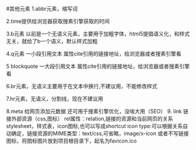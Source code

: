 #其他元素
1.abbr元素，缩写词

2.time提供给浏览器获取搜素引擎获取的时间

3.b元素 
以前是一个无语义元素，主要用于加粗字体，html5提倡语义化，和样式无关，就给了b一个语义，默认样式加粗

4.q元素
一小段引用文本
属性cite引用的链接地址，给浏览器或者搜素引擎看

5 blockquote
一大段引用文本
属性cite引用的链接地址，给浏览器或者搜素引擎看

6.br元素，无语义主要用于在文本中换行,不建议用，不能修改样式

7.hr元素，无语义，分割线，现在不建议用

8.meta
给网页添加元数据
还可用于搜素引擎优化，没啥大用（SEO）
 <meta name="keywords" content="在线商城，美容，微整形">
     <meta name="author" content="yuanjing,slfjfjs@qq.com">
    <meta name="description" content="" ></meta>
9. link
链接外部资源（css,图标）
rel属性：relation,链接的资源和当前网页的关系stylesheet，样式表，icon图标,也可以写成shortcut icon 
type:可以根据关系自动确定，链接资源的MIME类型：text/css,可省略，image/x-icon
或者不写链接图标，将图标图片放到项目根目录下，起名为favicon.ico